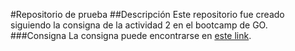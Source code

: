 #Repositorio de prueba
##Descripción
Este repositorio fue creado siguiendo la consigna de la actividad 2 en el bootcamp de GO.
###Consigna
La consigna puede encontrarse en [este link](https://github.com/bootcamp-go/bcgo-w11/blob/main/01-Git/Clase-01/docs/practica-2-git-github.md).
